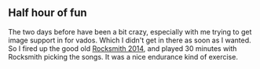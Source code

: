## Half hour of fun

The two days before have been a bit crazy, especially with me trying to get image support in for vados. Which I didn't get in there as soon as I wanted.
So I fired up the good old [Rocksmith 2014](https://www.ubisoft.com/nl-nl/game/rocksmith/2014-remastered), and played 30 minutes with Rocksmith picking the songs. It was a nice endurance kind of exercise.